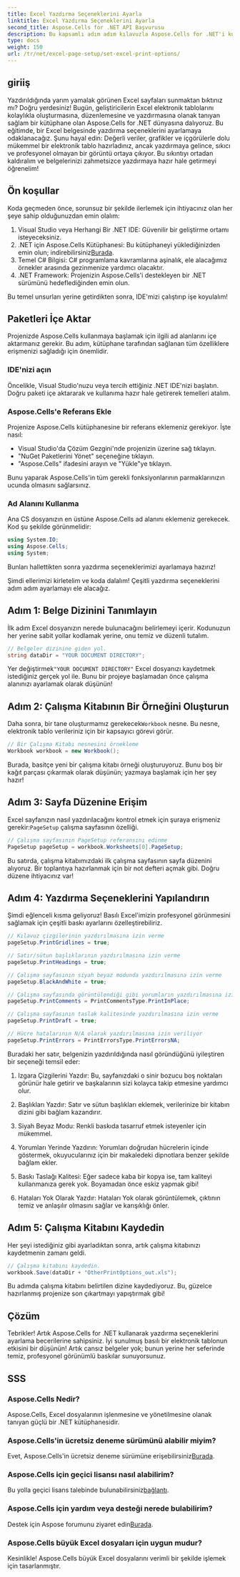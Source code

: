 ```yaml
---
title: Excel Yazdırma Seçeneklerini Ayarla
linktitle: Excel Yazdırma Seçeneklerini Ayarla
second_title: Aspose.Cells for .NET API Başvurusu
description: Bu kapsamlı adım adım kılavuzla Aspose.Cells for .NET'i kullanarak Excel'de yazdırma seçeneklerini nasıl ayarlayacağınızı öğrenin.
type: docs
weight: 150
url: /tr/net/excel-page-setup/set-excel-print-options/
---
```

## giriiş

Yazdırıldığında yarım yamalak görünen Excel sayfaları sunmaktan bıktınız mı? Doğru yerdesiniz! Bugün, geliştiricilerin Excel elektronik tablolarını kolaylıkla oluşturmasına, düzenlemesine ve yazdırmasına olanak tanıyan sağlam bir kütüphane olan Aspose.Cells for .NET dünyasına dalıyoruz. Bu eğitimde, bir Excel belgesinde yazdırma seçeneklerini ayarlamaya odaklanacağız. Şunu hayal edin: Değerli veriler, grafikler ve içgörülerle dolu mükemmel bir elektronik tablo hazırladınız, ancak yazdırmaya gelince, sıkıcı ve profesyonel olmayan bir görüntü ortaya çıkıyor. Bu sıkıntıyı ortadan kaldıralım ve belgelerinizi zahmetsizce yazdırmaya hazır hale getirmeyi öğrenelim! 

## Ön koşullar

Koda geçmeden önce, sorunsuz bir şekilde ilerlemek için ihtiyacınız olan her şeye sahip olduğunuzdan emin olalım:

1. Visual Studio veya Herhangi Bir .NET IDE: Güvenilir bir geliştirme ortamı isteyeceksiniz.
2. .NET için Aspose.Cells Kütüphanesi: Bu kütüphaneyi yüklediğinizden emin olun; indirebilirsiniz[Burada](https://releases.aspose.com/cells/net/).
3. Temel C# Bilgisi: C# programlama kavramlarına aşinalık, ele alacağımız örnekler arasında gezinmenize yardımcı olacaktır.
4. .NET Framework: Projenizin Aspose.Cells'i destekleyen bir .NET sürümünü hedeflediğinden emin olun.
   
Bu temel unsurları yerine getirdikten sonra, IDE'mizi çalıştırıp işe koyulalım!

## Paketleri İçe Aktar

Projenizde Aspose.Cells kullanmaya başlamak için ilgili ad alanlarını içe aktarmanız gerekir. Bu adım, kütüphane tarafından sağlanan tüm özelliklere erişmenizi sağladığı için önemlidir.

### IDE'nizi açın

Öncelikle, Visual Studio'nuzu veya tercih ettiğiniz .NET IDE'nizi başlatın. Doğru paketi içe aktararak ve kullanıma hazır hale getirerek temelleri atalım.

### Aspose.Cells'e Referans Ekle

Projenize Aspose.Cells kütüphanesine bir referans eklemeniz gerekiyor. İşte nasıl:

- Visual Studio'da Çözüm Gezgini'nde projenizin üzerine sağ tıklayın.
- "NuGet Paketlerini Yönet" seçeneğine tıklayın.
- "Aspose.Cells" ifadesini arayın ve "Yükle"ye tıklayın. 

Bunu yaparak Aspose.Cells'in tüm gerekli fonksiyonlarının parmaklarınızın ucunda olmasını sağlarsınız.

### Ad Alanını Kullanma

Ana CS dosyanızın en üstüne Aspose.Cells ad alanını eklemeniz gerekecek. Kod şu şekilde görünmelidir:

```csharp
using System.IO;
using Aspose.Cells;
using System;
```

Bunları hallettikten sonra yazdırma seçeneklerimizi ayarlamaya hazırız!

Şimdi ellerimizi kirletelim ve koda dalalım! Çeşitli yazdırma seçeneklerini adım adım ayarlamayı ele alacağız.

## Adım 1: Belge Dizinini Tanımlayın

İlk adım Excel dosyanızın nerede bulunacağını belirlemeyi içerir. Kodunuzun her yerine sabit yollar kodlamak yerine, onu temiz ve düzenli tutalım.

```csharp
// Belgeler dizinine giden yol.
string dataDir = "YOUR DOCUMENT DIRECTORY";
```

 Yer değiştirmek`"YOUR DOCUMENT DIRECTORY"` Excel dosyanızı kaydetmek istediğiniz gerçek yol ile. Bunu bir projeye başlamadan önce çalışma alanınızı ayarlamak olarak düşünün!

## Adım 2: Çalışma Kitabının Bir Örneğini Oluşturun

 Daha sonra, bir tane oluşturmamız gerekecek`Workbook` nesne. Bu nesne, elektronik tablo verileriniz için bir kapsayıcı görevi görür.

```csharp
// Bir Çalışma Kitabı nesnesini örnekleme
Workbook workbook = new Workbook();
```

Burada, basitçe yeni bir çalışma kitabı örneği oluşturuyoruz. Bunu boş bir kağıt parçası çıkarmak olarak düşünün; yazmaya başlamak için her şey hazır!

## Adım 3: Sayfa Düzenine Erişim

 Excel sayfanızın nasıl yazdırılacağını kontrol etmek için şuraya erişmeniz gerekir:`PageSetup` çalışma sayfasının özelliği.

```csharp
// Çalışma sayfasının PageSetup referansını edinme
PageSetup pageSetup = workbook.Worksheets[0].PageSetup;
```

Bu satırda, çalışma kitabımızdaki ilk çalışma sayfasının sayfa düzenini alıyoruz. Bir toplantıya hazırlanmak için bir not defteri açmak gibi. Doğru düzene ihtiyacınız var!

## Adım 4: Yazdırma Seçeneklerini Yapılandırın

Şimdi eğlenceli kısma geliyoruz! Basılı Excel'imizin profesyonel görünmesini sağlamak için çeşitli baskı ayarlarını özelleştirebiliriz.

```csharp
// Kılavuz çizgilerinin yazdırılmasına izin verme
pageSetup.PrintGridlines = true;

// Satır/sütun başlıklarının yazdırılmasına izin verme
pageSetup.PrintHeadings = true;

// Çalışma sayfasının siyah beyaz modunda yazdırılmasına izin verme
pageSetup.BlackAndWhite = true;

// Çalışma sayfasında görüntülendiği gibi yorumların yazdırılmasına izin verme
pageSetup.PrintComments = PrintCommentsType.PrintInPlace;

// Çalışma sayfasının taslak kalitesinde yazdırılmasına izin verme
pageSetup.PrintDraft = true;

// Hücre hatalarının N/A olarak yazdırılmasına izin veriliyor
pageSetup.PrintErrors = PrintErrorsType.PrintErrorsNA;
```

Buradaki her satır, belgenizin yazdırıldığında nasıl göründüğünü iyileştiren bir seçeneği temsil eder:

1. Izgara Çizgilerini Yazdır: Bu, sayfanızdaki o sinir bozucu boş noktaları görünür hale getirir ve başkalarının sizi kolayca takip etmesine yardımcı olur. 
   
2. Başlıkları Yazdır: Satır ve sütun başlıkları eklemek, verilerinize bir kitabın dizini gibi bağlam kazandırır.

3. Siyah Beyaz Modu: Renkli baskıda tasarruf etmek isteyenler için mükemmel. 

4. Yorumları Yerinde Yazdırın: Yorumları doğrudan hücrelerin içinde göstermek, okuyucularınız için bir makaledeki dipnotlara benzer şekilde bağlam ekler.

5. Baskı Taslağı Kalitesi: Eğer sadece kaba bir kopya ise, tam kaliteyi kullanmanıza gerek yok. Boyamadan önce eskiz yapmak gibi!

6. Hataları Yok Olarak Yazdır: Hataları Yok olarak görüntülemek, çıktının temiz ve anlaşılır olmasını sağlar ve karışıklığı önler.

## Adım 5: Çalışma Kitabını Kaydedin

Her şeyi istediğiniz gibi ayarladıktan sonra, artık çalışma kitabınızı kaydetmenin zamanı geldi.

```csharp
// Çalışma kitabını kaydedin.
workbook.Save(dataDir + "OtherPrintOptions_out.xls");
```

Bu adımda çalışma kitabını belirtilen dizine kaydediyoruz. Bu, güzelce hazırlanmış projenize son çıkartmayı yapıştırmak gibi!

## Çözüm

Tebrikler! Artık Aspose.Cells for .NET kullanarak yazdırma seçeneklerini ayarlama becerilerine sahipsiniz. İyi sunulmuş basılı bir elektronik tablonun etkisini bir düşünün! Artık cansız belgeler yok; bunun yerine her seferinde temiz, profesyonel görünümlü baskılar sunuyorsunuz. 

## SSS

### Aspose.Cells Nedir?  
Aspose.Cells, Excel dosyalarının işlenmesine ve yönetilmesine olanak tanıyan güçlü bir .NET kütüphanesidir.

### Aspose.Cells'in ücretsiz deneme sürümünü alabilir miyim?  
 Evet, Aspose.Cells'in ücretsiz deneme sürümüne erişebilirsiniz[Burada](https://releases.aspose.com/).

### Aspose.Cells için geçici lisansı nasıl alabilirim?  
 Bu yolla geçici lisans talebinde bulunabilirsiniz[bağlantı](https://purchase.aspose.com/temporary-license/).

### Aspose.Cells için yardım veya desteği nerede bulabilirim?  
 Destek için Aspose forumunu ziyaret edin[Burada](https://forum.aspose.com/c/cells/9).

### Aspose.Cells büyük Excel dosyaları için uygun mudur?  
Kesinlikle! Aspose.Cells büyük Excel dosyalarını verimli bir şekilde işlemek için tasarlanmıştır.